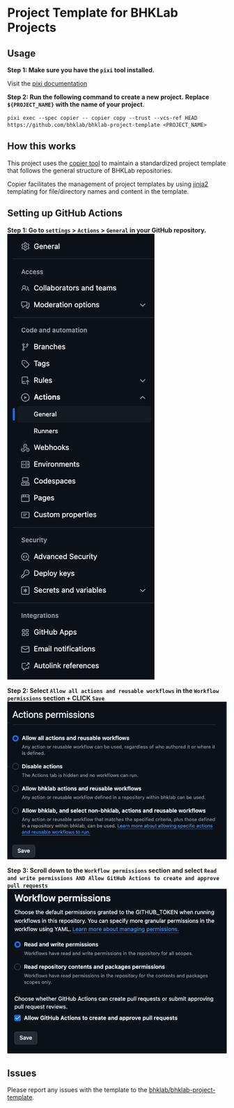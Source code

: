# Project Template for BHKLab Projects

## Usage

**Step 1: Make sure you have the `pixi` tool installed.**

Visit the [pixi documentation](https://pixi.sh)

**Step 2: Run the following command to create a new project.**
**Replace `${PROJECT_NAME}` with the name of your project.**

```console
pixi exec --spec copier -- copier copy --trust --vcs-ref HEAD https://github.com/bhklab/bhklab-project-template <PROJECT_NAME>
```

## How this works

This project uses the [copier tool](https://copier.readthedocs.io) to maintain
a standardized project template that follows the general structure of BHKLab
repositories.

Copier facilitates the management of project templates by
using [jinja2](https://jinja.palletsprojects.com/) templating for file/directory
names and content in the template.

## Setting up GitHub Actions

**Step 1: Go to `settings` > `Actions` > `General` in your GitHub repository.**
![actions-general](./assets/actions-general-settings.png)

**Step 2: Select `Allow all actions and reusable workflows` in the `Workflow permissions` section + CLICK `Save`**
![actions-permissions](./assets/actions-permissions-settings.png)

**Step 3: Scroll down to the `Workflow permissions` section and select `Read and write permissions AND Allow GitHub Actions to create and approve pull requests`**
![actions-permissions](./assets/actions-permissions-settings-2.png)

## Issues

Please report any issues with the template to the
[bhklab/bhklab-project-template](https://github.com/bhklab/bhklab-project-template).
